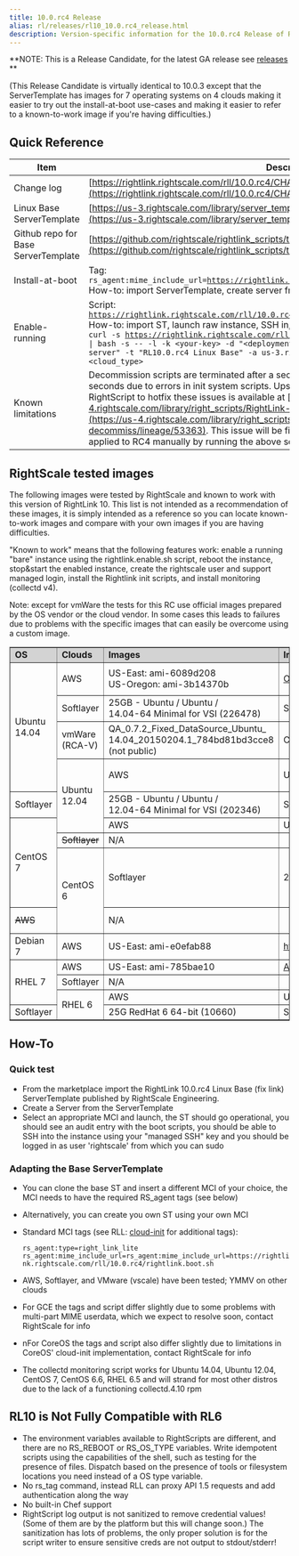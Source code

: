 ```yaml
---
title: 10.0.rc4 Release
alias: rl/releases/rl10_10.0.rc4_release.html
description: Version-specific information for the 10.0.rc4 Release of RightLink.
---
```


**NOTE: This is a Release Candidate, for the latest GA release see [releases](index.html) **

(This Release Candidate is virtually identical to 10.0.3 except that the ServerTemplate has images for 7 operating systems on 4 clouds making it easier to try out the install-at-boot use-cases and making it easier to refer to a known-to-work image if you're having difficulties.)

## Quick Reference

| Item       | Description |
| ---------- | ----------- |
| Change log | [https://rightlink.rightscale.com/rll/10.0.rc4/CHANGES.md](https://rightlink.rightscale.com/rll/10.0.rc4/CHANGES.md) |
| Linux Base ServerTemplate | [https://us-3.rightscale.com/library/server_templates/RL10-0-3-Linux-Base/lineage/52389](https://us-3.rightscale.com/library/server_templates/RL10-0-3-Linux-Base/lineage/52389) |
| Github repo for Base ServerTemplate | [https://github.com/rightscale/rightlink_scripts/tree/10.0.rc4](https://github.com/rightscale/rightlink_scripts/tree/10.0.rc4) |
| Install-at-boot | Tag:<br><code>rs_agent:mime_include_url=https://rightlink.rightscale.com/rll/10.0.rc4/rightlink.boot.sh</code><br>How-to: import ServerTemplate, create server from ST, pick desired MCI, launch |
| Enable-running | Script:<br><code>https://rightlink.rightscale.com/rll/10.0.rc4/rightlink.enable.sh</code><br>How-to: import ST, launch raw instance, SSH in, copy key from 'settings>API credentials', run:<br><code>curl -s https://rightlink.rightscale.com/rll/10.0.rc4/rightlink.enable.sh &#124; bash -s -- -l -k \<your-key> -d "&#060;deployment-name&#062;" -n "my server" -t "RL10.0.rc4 Linux Base" -a us-3.rightscale.com -c \<cloud_type></code> |
| Known limitations | Decommission scripts are terminated after a second or two instead of waiting up to 180 seconds due to errors in init system scripts. Upstart, systemd, and sysvinit are affected. A RightScript to hotfix these issues is available at [https://us-4.rightscale.com/library/right_scripts/RightLink-10-0-3-fix-decommiss/lineage/53363](https://us-4.rightscale.com/library/right_scripts/RightLink-10-0-3-fix-decommiss/lineage/53363). This issue will be fixed in 10.0.5.  Meanwhile, this fix should also be applied to RC4 manually by running the above script. |

## RightScale tested images

The following images were tested by RightScale and known to work with this version of RightLink 10. This list is not intended as a recommendation of these images, it is simply intended as a reference so you can locate known-to-work images and compare with your own images if you are having difficulties.

"Known to work" means that the following features work: enable a running "bare" instance using the rightlink.enable.sh script, reboot the instance, stop&start the enabled instance, create the rightscale user and support managed login, install the Rightlink init scripts, and install monitoring (collectd v4).

Note: except for vmWare the tests for this RC use official images prepared by the OS vendor or the cloud vendor. In some cases this leads to failures due to problems with the specific images that can easily be overcome using a custom image.

<table border="1" cellpadding="1" cellspacing="1">
	<tbody>
		<tr>
			<td style="background-color: rgb(211, 211, 211);"><strong>OS</strong></td>
			<td style="background-color: rgb(211, 211, 211);"><strong>Clouds</strong></td>
			<td style="background-color: rgb(211, 211, 211);"><strong>Images</strong></td>
			<td style="background-color: rgb(211, 211, 211);"><strong>Image provenance</strong></td>
			<td style="background-color: rgb(211, 211, 211);"><strong>Limitations</strong></td>
		</tr>
		<tr>
			<td colspan="1" rowspan="4">Ubuntu 14.04</td>
			<td>AWS</td>
			<td>US-East:&nbsp;ami-6089d208<br />
			US-Oregon:&nbsp;ami-3b14370b</td>
			<td colspan="1">
			<p><a class="external" href="http://cloud-images.ubuntu.com/locator/" title="http://cloud-images.ubuntu.com/locator/">Official Ubuntu image locator</a></p>
			</td>
			<td>&nbsp;</td>
		</tr>
		<tr>
			<td>Softlayer</td>
			<td>25GB - Ubuntu / Ubuntu /<br />
			14.04-64 Minimal for VSI (226478)</td>
			<td colspan="1">Softlayer public image</td>
			<td>enable-running use-case only</td>
		</tr>
		<tr>
			<td>vmWare (RCA-V)</td>
			<td>QA_0.7.2_Fixed_DataSource_Ubuntu_<br>14.04_20150204.1_784bd81bd3cce8 (not public)</td>
			<td colspan="1">Custom</td>
			<td>
			<p>no public image available</p>
			</td>
		</tr>
		<tr>
			<td colspan="1" rowspan="3">Ubuntu 12.04</td>
			<td>AWS</td>
			<td>US-East:&nbsp;ami-94faa6fc</td>
			<td colspan="1">
			<p><a class="external" href="http://cloud-images.ubuntu.com/locator/" title="http://cloud-images.ubuntu.com/locator/">Official Ubuntu image locator</a></p>
			</td>
			<td>&nbsp;</td>
		</tr>
		<tr>
			<td>Softlayer</td>
			<td>25GB - Ubuntu / Ubuntu /<br />
			12.04-64 Minimal for VSI (202346)</td>
			<td colspan="1">Softlayer public image</td>
			<td>enable-running use-case only</td>
		</tr>
		<tr>
			<td colspan="1" rowspan="3">CentOS 7</td>
			<td>AWS</td>
			<td>US-East:&nbsp;ami-96a818fe</td>
			<td><a class="external" href="http://wiki.centos.org/Cloud/AWS" rel="freeklink" title="http://wiki.centos.org/Cloud/AWS">http://wiki.centos.org/Cloud/AWS</a></td>
			<td>&nbsp;</td>
		</tr>
		<tr>
			<td><strike>Softlayer</strike></td>
			<td>N/A</td>
			<td>&nbsp;</td>
			<td>no official image available</td>
		</tr>
		<tr>
			<td colspan="1" rowspan="2">CentOS 6</td>
			<td>Softlayer</td>
			<td>25G CentOS 6 64-bit (10609)</td>
			<td>Softlayer public image</td>
			<td>enable-running use-case only</td>
		</tr>
		<tr>
			<td><strike>AWS</strike></td>
			<td>N/A</td>
			<td>&nbsp;</td>
			<td>problems with cloud-init installation</td>
		</tr>
		<tr>
			<td colspan="1">Debian 7</td>
			<td>AWS</td>
			<td>US-East:&nbsp;ami-e0efab88</td>
			<td><a class="external" href="https://wiki.debian.org/Cloud/AmazonEC2Image/Wheezy" title="https://wiki.debian.org/Cloud/AmazonEC2Image/Wheezy">https://wiki.debian.org/Cloud/AmazonEC2Image/Wheezy</a></td>
			<td>&nbsp;</td>
		</tr>
		<tr>
			<td colspan="1" rowspan="3">RHEL 7</td>
			<td>AWS</td>
			<td>US-East:&nbsp;ami-785bae10</td>
			<td><a class="external" href="https://aws.amazon.com/marketplace/pp/B00KWBZVK6" title="https://aws.amazon.com/marketplace/pp/B00KWBZVK6">AWS&nbsp;Marketplace</a></td>
			<td>&nbsp;</td>
		</tr>
		<tr>
			<td>Softlayer</td>
			<td>N/A</td>
			<td>&nbsp;</td>
			<td>no official image available</td>
		</tr>
		<tr>
			<td colspan="1" rowspan="2">RHEL 6</td>
			<td>AWS</td>
			<td>US-East:&nbsp;ami-8d756fe4</td>
			<td><a class="external" href="https://aws.amazon.com/marketplace/pp/B00CFQWLS6" title="https://aws.amazon.com/marketplace/pp/B00CFQWLS6">AWS&nbsp;Marketplace</a></td>
			<td>&nbsp;</td>
		</tr>
		<tr>
			<td>Softlayer</td>
			<td>25G RedHat 6 64-bit (10660)</td>
			<td>Softlayer public image</td>
			<td>enable-running use-case only</td>
		</tr>
	</tbody>
</table>

## How-To

### Quick test

* From the marketplace import the RightLink 10.0.rc4 Linux Base (fix link) ServerTemplate published by RightScale Engineering.
* Create a Server from the ServerTemplate
* Select an appropriate MCI and launch, the ST should go operational, you should see an audit entry with the boot scripts, you should be able to SSH into the instance using your "managed SSH" key and you should be logged in as user 'rightscale' from which you can sudo

### Adapting the Base ServerTemplate

* You can clone the base ST and insert a different MCI of your choice, the MCI needs to have the required RS_agent tags (see below)
* Alternatively, you can create you own ST using your own MCI
* Standard MCI tags (see RLL: [cloud-init](../reference/rl10_install_at_boot.html) for additional tags):

    `rs_agent:type=right_link_lite
    rs_agent:mime_include_url=rs_agent:mime_include_url=https://rightlink.rightscale.com/rll/10.0.rc4/rightlink.boot.sh`

* AWS, Softlayer, and VMware (vscale) have been tested; YMMV on other clouds
* For GCE the tags and script differ slightly due to some problems with multi-part MIME userdata, which we expect to resolve soon, contact RightScale for info
* nFor CoreOS the tags and script also differ slightly due to limitations in CoreOS' cloud-init implementation, contact RightScale for info
* The collectd monitoring script works for Ubuntu 14.04, Ubuntu 12.04, CentOS 7, CentOS 6.6, RHEL 6.5 and will strand for most other distros due to the lack of a functioning collectd.4.10 rpm

## RL10 is Not Fully Compatible with RL6

* The environment variables available to RightScripts are different, and there are no RS_REBOOT or RS_OS_TYPE variables. Write idempotent scripts using the capabilities of the shell, such as testing for the presence of files. Dispatch based on the presence of tools or filesystem locations you need instead of a OS type variable.
* No rs_tag command, instead RLL can proxy API 1.5 requests and add authentication along the way
* No built-in Chef support
* RightScript log output is not sanitized to remove credential values! (Some of them are by the platform but this will change soon.) The sanitization has lots of problems, the only proper solution is for the script writer to ensure sensitive creds are not output to stdout/stderr!
